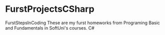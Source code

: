# FurstProjectsCSharp
FurstStepsInCoding
These are my furst homeworks from Programing Basic and Fundamentals in SoftUni's courses. C#
